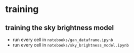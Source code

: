 # training

## training the sky brightness model

- run every cell in `notebooks/gan_dataframe.ipynb`
- run every cell in `notebooks/sky_brightness_model.ipynb`
